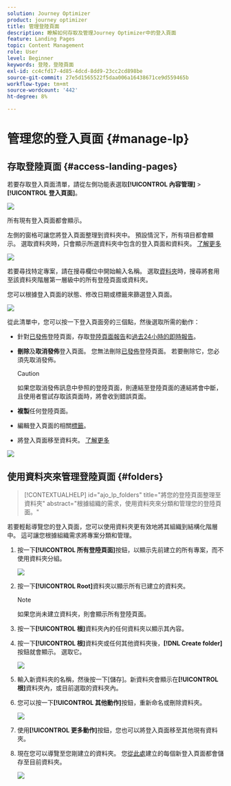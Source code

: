 ```yaml
---
solution: Journey Optimizer
product: journey optimizer
title: 管理登陸頁面
description: 瞭解如何存取及管理Journey Optimizer中的登入頁面
feature: Landing Pages
topic: Content Management
role: User
level: Beginner
keywords: 登陸，登陸頁面
exl-id: cc4cfd17-4d85-4dcd-8dd9-23cc2cd898be
source-git-commit: 27e5d1565522f5daa006a16438671ce9d559465b
workflow-type: tm+mt
source-wordcount: '442'
ht-degree: 8%

---
```


# 管理您的登入頁面 {#manage-lp}

## 存取登陸頁面 {#access-landing-pages}

若要存取登入頁面清單，請從左側功能表選取&#x200B;**[!UICONTROL 內容管理]** > **[!UICONTROL 登入頁面]**。

![](assets/lp_access-list.png)

所有現有登入頁面都會顯示。

左側的窗格可讓您將登入頁面整理到資料夾中。 預設情況下，所有項目都會顯示。 選取資料夾時，只會顯示所選資料夾中包含的登入頁面和資料夾。 [了解更多](#folders)

![](assets/lp-access-list-folders.png)

若要尋找特定專案，請在搜尋欄位中開始輸入名稱。 選取[資料夾](#folders)時，搜尋將套用至該資料夾<!--(not nested items)-->階層第一層級中的所有登陸頁面或資料夾。

您可以根據登入頁面的狀態、修改日期或標籤來篩選登入頁面。

![](assets/lp_access-list-filter.png)

從此清單中，您可以按一下登入頁面旁的三個點，然後選取所需的動作：

* 針對[已發佈](create-lp.md#publish-landing-page)登陸頁面，存取[登陸頁面報告](../reports/lp-report-global-cja.md)和[過去24小時的即時報告](../reports/lp-report-live.md)。

* **刪除**&#x200B;及&#x200B;**取消發佈**&#x200B;登入頁面。 您無法刪除[已發佈](create-lp.md#publish-landing-page)登陸頁面。 若要刪除它，您必須先取消發佈。

  >[!CAUTION]
  >
  >如果您取消發佈訊息中參照的登陸頁面，則連結至登陸頁面的連結將會中斷，且使用者嘗試存取該頁面時，將會收到錯誤頁面。

* **複製**&#x200B;任何登陸頁面。

* 編輯登入頁面的相關[標籤](../start/search-filter-categorize.md#tags)。

* 將登入頁面移至資料夾。 [了解更多](#folders)

![](assets/lp_access-list-actions.png)

## 使用資料夾來管理登陸頁面 {#folders}

>[!CONTEXTUALHELP]
>id="ajo_lp_folders"
>title="將您的登陸頁面整理至資料夾"
>abstract="根據組織的需求，使用資料夾來分類和管理您的登陸頁面。"

若要輕鬆導覽您的登入頁面，您可以使用資料夾更有效地將其組織到結構化階層中。 這可讓您根據組織需求將專案分類和管理。

1. 按一下&#x200B;**[!UICONTROL 所有登陸頁面]**&#x200B;按鈕，以顯示先前建立的所有專案，而不使用資料夾分組。

   ![](assets/lp-folders.png)

1. 按一下&#x200B;**[!UICONTROL Root]**&#x200B;資料夾以顯示所有已建立的資料夾。

   >[!NOTE]
   >
   >如果您尚未建立資料夾，則會顯示所有登陸頁面。

1. 按一下&#x200B;**[!UICONTROL 根]**&#x200B;資料夾內的任何資料夾以顯示其內容。

1. 按一下&#x200B;**[!UICONTROL 根]**&#x200B;資料夾或任何其他資料夾後，**[!DNL Create folder]**&#x200B;按鈕就會顯示。 選取它。

   ![](assets/lp-create-folder.png)

1. 輸入新資料夾的名稱，然後按一下[儲存]。**&#x200B;** 新資料夾會顯示在&#x200B;**[!UICONTROL 根]**&#x200B;資料夾內，或目前選取的資料夾內。

1. 您可以按一下&#x200B;**[!UICONTROL 其他動作]**&#x200B;按鈕，重新命名或刪除資料夾。

   ![](assets/lp-folder-more-actions.png)

1. 使用&#x200B;**[!UICONTROL 更多動作]**&#x200B;按鈕，您也可以將登入頁面移至其他現有資料夾。

1. 現在您可以導覽至您剛建立的資料夾。 您[從此處](create-lp.md#create-landing-page.md)建立的每個新登入頁面都會儲存至目前資料夾。

   ![](assets/lp-folder-create.png)
